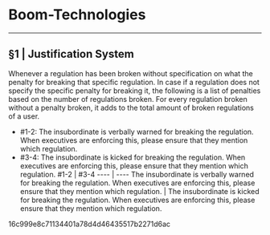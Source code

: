 # Boom-Technologies

----------------------------------------------------------

## §1 | Justification System
Whenever a regulation has been broken without specification on what the penalty for breaking that specific regulation. In case if a regulation does not specify the specific penalty for breaking it, the following is a list of penalties based on the number of regulations broken. For every regulation broken without a penalty broken, it adds to the total amount of broken regulations of a user. 
- #1-2: The insubordinate is verbally warned for breaking the regulation. When executives are enforcing this, please ensure that they mention which regulation.
- #3-4: The insubordinate is kicked for breaking the regulation. When executives are enforcing this, please ensure that they mention which regulation.
#1-2 | #3-4
---- | ----
The insubordinate is verbally warned for breaking the regulation. When executives are enforcing this, please ensure that they mention which regulation. | The insubordinate is kicked for breaking the regulation. When executives are enforcing this, please ensure that they mention which regulation.

16c999e8c71134401a78d4d46435517b2271d6ac
